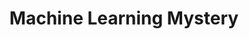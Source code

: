 ---
title: Machine Learning Mystery
tags: [Blogs,Implementations,Tutorials]
style: fill
color: success
description: Github repo contaning links for all blogs
external_url: https://gist.github.com/amitness/4485d54b39d8216575badd01f9077719
---